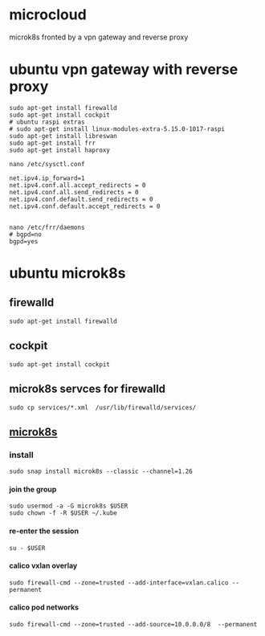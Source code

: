# **microcloud**
microk8s fronted by a vpn gateway and reverse proxy

# ubuntu vpn gateway with reverse proxy
```
sudo apt-get install firewalld
sudo apt-get install cockpit
# ubuntu raspi extras
# sudo apt-get install linux-modules-extra-5.15.0-1017-raspi
sudo apt-get install libreswan
sudo apt-get install frr
sudo apt-get install haproxy

nano /etc/sysctl.conf

net.ipv4.ip_forward=1
net.ipv4.conf.all.accept_redirects = 0
net.ipv4.conf.all.send_redirects = 0
net.ipv4.conf.default.send_redirects = 0
net.ipv4.conf.default.accept_redirects = 0


nano /etc/frr/daemons 
# bgpd=no
bgpd=yes

```


# ubuntu microk8s

## firewalld
```
sudo apt-get install firewalld
```
## cockpit
```
sudo apt-get install cockpit
```
## microk8s servces for firewalld
```
sudo cp services/*.xml  /usr/lib/firewalld/services/ 
```
## [microk8s](https://microk8s.io/docs/getting-started)
### install
```
sudo snap install microk8s --classic --channel=1.26
```
#### join the group
```
sudo usermod -a -G microk8s $USER
sudo chown -f -R $USER ~/.kube
```
#### re-enter the session
```
su - $USER
```
#### calico vxlan overlay
```
sudo firewall-cmd --zone=trusted --add-interface=vxlan.calico --permanent
```
#### calico pod networks
```
sudo firewall-cmd --zone=trusted --add-source=10.0.0.0/8  --permanent 

```
